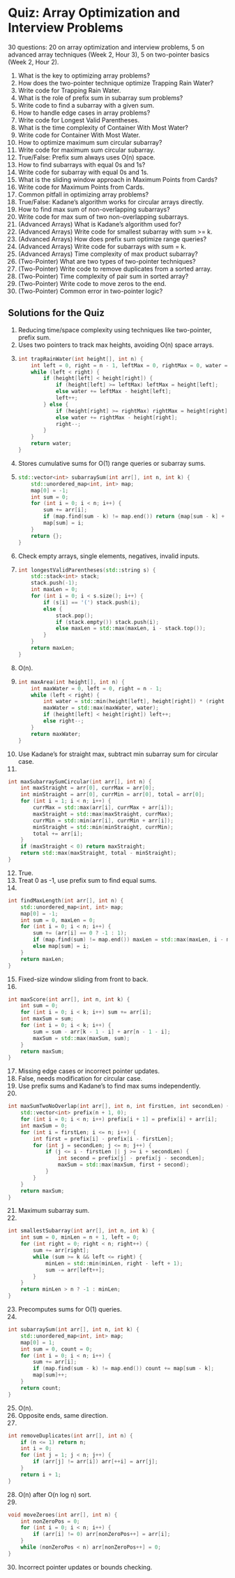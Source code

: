 # Quiz: Array Optimization and Interview Problems

30 questions: 20 on array optimization and interview problems, 5 on advanced array techniques (Week 2, Hour 3), 5 on two-pointer basics (Week 2, Hour 2).

1. What is the key to optimizing array problems?  
2. How does the two-pointer technique optimize Trapping Rain Water?  
3. Write code for Trapping Rain Water.  
4. What is the role of prefix sum in subarray sum problems?  
5. Write code to find a subarray with a given sum.  
6. How to handle edge cases in array problems?  
7. Write code for Longest Valid Parentheses.  
8. What is the time complexity of Container With Most Water?  
9. Write code for Container With Most Water.  
10. How to optimize maximum sum circular subarray?  
11. Write code for maximum sum circular subarray.  
12. True/False: Prefix sum always uses O(n) space.  
13. How to find subarrays with equal 0s and 1s?  
14. Write code for subarray with equal 0s and 1s.  
15. What is the sliding window approach in Maximum Points from Cards?  
16. Write code for Maximum Points from Cards.  
17. Common pitfall in optimizing array problems?  
18. True/False: Kadane’s algorithm works for circular arrays directly.  
19. How to find max sum of non-overlapping subarrays?  
20. Write code for max sum of two non-overlapping subarrays.  
21. (Advanced Arrays) What is Kadane’s algorithm used for?  
22. (Advanced Arrays) Write code for smallest subarray with sum >= k.  
23. (Advanced Arrays) How does prefix sum optimize range queries?  
24. (Advanced Arrays) Write code for subarrays with sum = k.  
25. (Advanced Arrays) Time complexity of max product subarray?  
26. (Two-Pointer) What are two types of two-pointer techniques?  
27. (Two-Pointer) Write code to remove duplicates from a sorted array.  
28. (Two-Pointer) Time complexity of pair sum in sorted array?  
29. (Two-Pointer) Write code to move zeros to the end.  
30. (Two-Pointer) Common error in two-pointer logic?

## Solutions for the Quiz

1. Reducing time/space complexity using techniques like two-pointer, prefix sum.  
2. Uses two pointers to track max heights, avoiding O(n) space arrays.  
3. 
   ```cpp
   int trapRainWater(int height[], int n) {
       int left = 0, right = n - 1, leftMax = 0, rightMax = 0, water = 0;
       while (left < right) {
           if (height[left] < height[right]) {
               if (height[left] >= leftMax) leftMax = height[left];
               else water += leftMax - height[left];
               left++;
           } else {
               if (height[right] >= rightMax) rightMax = height[right];
               else water += rightMax - height[right];
               right--;
           }
       }
       return water;
   }
   ```
4. Stores cumulative sums for O(1) range queries or subarray sums.  
5. 
   ```cpp
   std::vector<int> subarraySum(int arr[], int n, int k) {
       std::unordered_map<int, int> map;
       map[0] = -1;
       int sum = 0;
       for (int i = 0; i < n; i++) {
           sum += arr[i];
           if (map.find(sum - k) != map.end()) return {map[sum - k] + 1, i};
           map[sum] = i;
       }
       return {};
   }
   ```
6. Check empty arrays, single elements, negatives, invalid inputs.  
7. 
   ```cpp
   int longestValidParentheses(std::string s) {
       std::stack<int> stack;
       stack.push(-1);
       int maxLen = 0;
       for (int i = 0; i < s.size(); i++) {
           if (s[i] == '(') stack.push(i);
           else {
               stack.pop();
               if (stack.empty()) stack.push(i);
               else maxLen = std::max(maxLen, i - stack.top());
           }
       }
       return maxLen;
   }
   ```
8. O(n).  
9. 
   ```cpp
   int maxArea(int height[], int n) {
       int maxWater = 0, left = 0, right = n - 1;
       while (left < right) {
           int water = std::min(height[left], height[right]) * (right - left);
           maxWater = std::max(maxWater, water);
           if (height[left] < height[right]) left++;
           else right--;
       }
       return maxWater;
   }
   ```
10. Use Kadane’s for straight max, subtract min subarray sum for circular case.  
11. 
   ```cpp
   int maxSubarraySumCircular(int arr[], int n) {
       int maxStraight = arr[0], currMax = arr[0];
       int minStraight = arr[0], currMin = arr[0], total = arr[0];
       for (int i = 1; i < n; i++) {
           currMax = std::max(arr[i], currMax + arr[i]);
           maxStraight = std::max(maxStraight, currMax);
           currMin = std::min(arr[i], currMin + arr[i]);
           minStraight = std::min(minStraight, currMin);
           total += arr[i];
       }
       if (maxStraight < 0) return maxStraight;
       return std::max(maxStraight, total - minStraight);
   }
   ```
12. True.  
13. Treat 0 as -1, use prefix sum to find equal sums.  
14. 
   ```cpp
   int findMaxLength(int arr[], int n) {
       std::unordered_map<int, int> map;
       map[0] = -1;
       int sum = 0, maxLen = 0;
       for (int i = 0; i < n; i++) {
           sum += (arr[i] == 0 ? -1 : 1);
           if (map.find(sum) != map.end()) maxLen = std::max(maxLen, i - map[sum]);
           else map[sum] = i;
       }
       return maxLen;
   }
   ```
15. Fixed-size window sliding from front to back.  
16. 
   ```cpp
   int maxScore(int arr[], int n, int k) {
       int sum = 0;
       for (int i = 0; i < k; i++) sum += arr[i];
       int maxSum = sum;
       for (int i = 0; i < k; i++) {
           sum = sum - arr[k - 1 - i] + arr[n - 1 - i];
           maxSum = std::max(maxSum, sum);
       }
       return maxSum;
   }
   ```
17. Missing edge cases or incorrect pointer updates.  
18. False, needs modification for circular case.  
19. Use prefix sums and Kadane’s to find max sums independently.  
20. 
   ```cpp
   int maxSumTwoNoOverlap(int arr[], int n, int firstLen, int secondLen) {
       std::vector<int> prefix(n + 1, 0);
       for (int i = 0; i < n; i++) prefix[i + 1] = prefix[i] + arr[i];
       int maxSum = 0;
       for (int i = firstLen; i <= n; i++) {
           int first = prefix[i] - prefix[i - firstLen];
           for (int j = secondLen; j <= n; j++) {
               if (j <= i - firstLen || j >= i + secondLen) {
                   int second = prefix[j] - prefix[j - secondLen];
                   maxSum = std::max(maxSum, first + second);
               }
           }
       }
       return maxSum;
   }
   ```
21. Maximum subarray sum.  
22. 
   ```cpp
   int smallestSubarray(int arr[], int n, int k) {
       int sum = 0, minLen = n + 1, left = 0;
       for (int right = 0; right < n; right++) {
           sum += arr[right];
           while (sum >= k && left <= right) {
               minLen = std::min(minLen, right - left + 1);
               sum -= arr[left++];
           }
       }
       return minLen > n ? -1 : minLen;
   }
   ```
23. Precomputes sums for O(1) queries.  
24. 
   ```cpp
   int subarraySum(int arr[], int n, int k) {
       std::unordered_map<int, int> map;
       map[0] = 1;
       int sum = 0, count = 0;
       for (int i = 0; i < n; i++) {
           sum += arr[i];
           if (map.find(sum - k) != map.end()) count += map[sum - k];
           map[sum]++;
       }
       return count;
   }
   ```
25. O(n).  
26. Opposite ends, same direction.  
27. 
   ```cpp
   int removeDuplicates(int arr[], int n) {
       if (n <= 1) return n;
       int i = 0;
       for (int j = 1; j < n; j++) {
           if (arr[j] != arr[i]) arr[++i] = arr[j];
       }
       return i + 1;
   }
   ```
28. O(n) after O(n log n) sort.  
29. 
   ```cpp
   void moveZeroes(int arr[], int n) {
       int nonZeroPos = 0;
       for (int i = 0; i < n; i++) {
           if (arr[i] != 0) arr[nonZeroPos++] = arr[i];
       }
       while (nonZeroPos < n) arr[nonZeroPos++] = 0;
   }
   ```
30. Incorrect pointer updates or bounds checking.